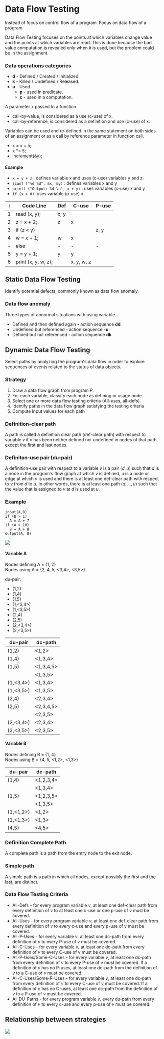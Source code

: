 # Data Flow Testing

Instead of focus on control flow of a program. Focus on data flow of a program.

Data Flow Testing focuses on the points at which variables change value and the points at which variables are read. This is done because the bad value computation is revealed only when it is used, but the problem could be in the assignment.

### Data operations categories

- **d** - Defined / Created / Initialized.
- **k** - Killed / Undefined / Released.
- **u** - Used.
  - **p** - used in predicate.
  - **c** - used in a computation.

A parameter x passed to a function
- call-by-value, is considered as a use (c-use) of x.
- call-by-reference, is considered as a definition and use (c-use) of x.

Variables can be used and re-defined in the same statement on both sides of an assignment or as a call by reference parameter in function call.
- x = x + 5;
- x *= 5;
- increment(&y);

#### Example

- `x = y + z` : defines variable x and uses (c-use) variables y and z.
- `scanf ("%d %d", &x, &y)` : defines variables x and y
- `printf ("Output: %d \n", x + y)` : uses variables (c-use) x and y
- `if (x > 0)`: uses variable (p-use) x

| i | Code Line | Def | C-use | P-use |
| - | --------- | --- | ----- | ----- |
| 1 | read (x, y); | x, y|
| 2 | z = x + 2; | z | x |
| 3 | if (z < y) | | | z, y |
| 4 | w = x + 1; | w | x
| - | else | - | - | -
| 5 | y = y + 1; | y | y |
| 6 | print (x, y, w, z); | | x, y, w, z

## Static Data Flow Testing

Identify potential defects, commonly known as data flow anomaly.

### Data flow anomaly

Three types of abnormal situations with using variable.
- Defined and then defined again - action sequence **dd**.
- Undefined but referenced - action sequence **-u**.
- Defined but not referenced - action sequence **dk**.

## Dynamic Data Flow Testing

Select paths by analyzing the program's data flow in order to explore sequences of events related to the status of data objects.

### Strategy

1. Draw a data flow graph from program $P$.
2. For each variable, classify each node as defining or usage node.
3. Select one or more data flow testing criteria (All-uses, all-defs).
4. Identify paths in the data flow graph satisfying the testing criteria
5. Compute input values for each path

### Definition-clear path

A path is called a definition clear path (def-clear path) with respect to variable $v$ if $v$ has
been neither defined nor undefined in nodes of that path, except the first and last nodes.

### Definiton-use pair (du-pair) 

A definition-use pair with respect to a variable $v$ is a pair $(d,u)$ such that $d$ is a node in the program's flow graph at which $v$ is defined, $u$ is a node or edge at which $v$ is used and there is at least one def-clear path with respect to $v$ from $d$ to $u$. In other words, there is at least one path $(d, \dots, u)$ such that the value that is assigned to $v$ at $d$ is used at $u$.

### Example

```
input(A,B)
if (B > 1)
  A = A + 7
if (A > 10)
  B = A + B
output(A, B)
```

<img src="Imagens/10 - du-pair example.png">

#### Variable A

Nodes defining A = {1, 2}<br>
Nodes using A = {2, 4, 5, <3,4>, <3,5>}

du-pair:
- (1,2)
- (1,4)
- (1,5)
- (1,<3,4>)
- (1,<3,5>)
- (2,4)
- (2,5)
- (2,<3,4>)
- (2,<3,5>)

| du-pair | dc-path | 
| ------- | ------- |
| (1,2) | <1,2>
| (1,4) | <1,3,4>
| (1,5) | <1,3,4,5>
| | <1,3,5>| 
| (1,<3,4>) | <1,3,4>
| (1,<3,5>)|  <1,3,5>
| (2,4)|  <2,3,4>
| (2,5) | <2,3,4,5>
| | <2,3,5>
| (2,<3,4>) | <2,3,4>
| (2,<3,5>) | <2,3,5>

#### Variable B

Nodes defining B = {1, 4}<br>
Nodes using B = {4, 5, <1,2>, <1,3>}

| du-pair | dc-path |
| ------- | ------- |
| (1,4) | <1,2,3,4>
| | <1,3,4>
| (1,5)|  <1,2,3,5>
| | <1,3,5>
| (1,<1,2>) | <1,2>
| (1,<1,3>) | <1,3>
| (4,5) | <4,5>

### Definition Complete Path

A complete path is a path from the entry node to the exit node.

### Simple path

A simple path is a path in which all nodes, except possibly the first and the last, are distinct.

### Data Flow Testing Criteria

- All-Defs - for every program variable $v$, at least one def-clear path from every definition of $v$ to at least one c-use or one p-use of $v$ must be covered.
- All-Uses - for every program variable $v$, at least one def-clear path from every definition of $v$ to every c-use and every p-use of v must be covered.
- All-P-Uses - for every variable $v$, at least one dc-path from every definition of $v$ to
every P-use of v must be covered.
- All-C-Uses - for every variable $v$, at least one dc-path from every definition of $v$ to
every C-use of v must be covered.
- All-P-Uses/Some-C-Uses - for every variable $v$, at least one dc-path from every definition of $v$ to every P-use of v must be covered. If a definition of $v$ has no P-uses, at least one dc-path from the definition of $v$ to a C-use of $v$ must be covered.
- All-C-Uses/Some-P-Uses - for every variable $v$, at least one dc-path from every definition of $v$ to every C-use of $v$ must be covered. If a definition of $v$ has no C-uses, at least one dc-path from the definition of $v$ to a P-use of $v$ must be covered.
- All DU-Paths - for every program variable $v$, every du-path from every definition of $v$ to every c-use and every p-use of $v$ must be covered.

## Relationship between strategies

<img src="Imagens/10 - relationship between strategies.png">

